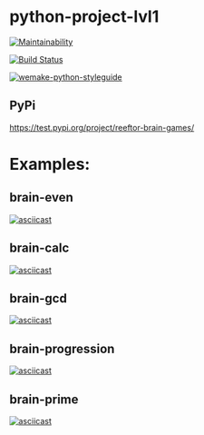 # python-project-lvl1

[![Maintainability](https://api.codeclimate.com/v1/badges/a6c1375e4bfecc610d93/maintainability)](https://codeclimate.com/github/Reeftor/python-project-lvl1/maintainability)

[![Build Status](https://travis-ci.org/Reeftor/python-project-lvl1.svg?branch=master)](https://travis-ci.org/Reeftor/python-project-lvl1)

[![wemake-python-styleguide](https://img.shields.io/badge/style-wemake-000000.svg)](https://github.com/wemake-services/wemake-python-styleguide)

## PyPi

https://test.pypi.org/project/reeftor-brain-games/

# Examples:

## brain-even

[![asciicast](https://asciinema.org/a/fBveBXPCrFJgOobqCKdCLiK28.svg)](https://asciinema.org/a/fBveBXPCrFJgOobqCKdCLiK28)

## brain-calc

[![asciicast](https://asciinema.org/a/AleQWrmICpj5drXMiphd5p92X.svg)](https://asciinema.org/a/AleQWrmICpj5drXMiphd5p92X)

## brain-gcd

[![asciicast](https://asciinema.org/a/O1RuyuJuaasw0uNhrTuMtqLv7.svg)](https://asciinema.org/a/O1RuyuJuaasw0uNhrTuMtqLv7)

## brain-progression

[![asciicast](https://asciinema.org/a/eCJM8mqAQomyFvf4xMom4Wih5.svg)](https://asciinema.org/a/eCJM8mqAQomyFvf4xMom4Wih5)

## brain-prime

[![asciicast](https://asciinema.org/a/WRb9CYYeXoNK6dLykemCCk0oa.svg)](https://asciinema.org/a/WRb9CYYeXoNK6dLykemCCk0oa)
